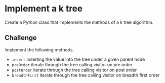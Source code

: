# Implement a k tree
Create a Python class that implements the methods of a k tree algorithm.

## Challenge
Implement the following methods.

- `insert` inserting the value into the tree under a given parent node
- `preOrder` iterate through the tree calling visitor on pre order
- `postOrder` iterate through the tree calling visitor on post order
- `breadthFirst` iterate through the tree calling visitor on breadth first order
